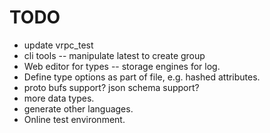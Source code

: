 # TODO
- update vrpc\_test
- cli tools
-- manipulate latest to create group
- Web editor for types
-- storage engines for log.
- Define type options as part of file, e.g. hashed attributes.
- proto bufs support? json schema support?
- more data types.
- generate other languages.
- Online test environment.
